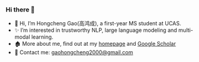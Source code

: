 ### Hi there 👋
- 👋 Hi, I’m Hongcheng Gao(高鸿成), a first-year MS student at UCAS.
- ✨ I’m interested in trustworthy NLP, large language modeling and multi-modal learning.
- 🏚️ More about me, find out at my [homepage](https://gao-hongcheng.github.io/) and [Google Scholar](https://scholar.google.com/citations?user=pF5p7_IAAAAJ&hl=en/)
- 📮 Contact me: gaohongcheng2000@gmail.com

<!--
  [![Top Langs](https://github-readme-stats.vercel.app/api/top-langs/?username=Hongcheng-Gao&layout=compact)](https://github.com/anuraghazra/github-readme-stats)



**Hongcheng-Gao/Hongcheng-Gao** is a ✨ _special_ ✨ repository because its `README.md` (this file) appears on your GitHub profile.

Here are some ideas to get you started:

- 🔭 I’m currently working on ...
- 🌱 I’m currently learning ...
- 👯 I’m looking to collaborate on ...
- 🤔 I’m looking for help with ...
- 💬 Ask me about ...
- 📫 How to reach me: ...
- 😄 Pronouns: ...
- ⚡ Fun fact: ...
-->


